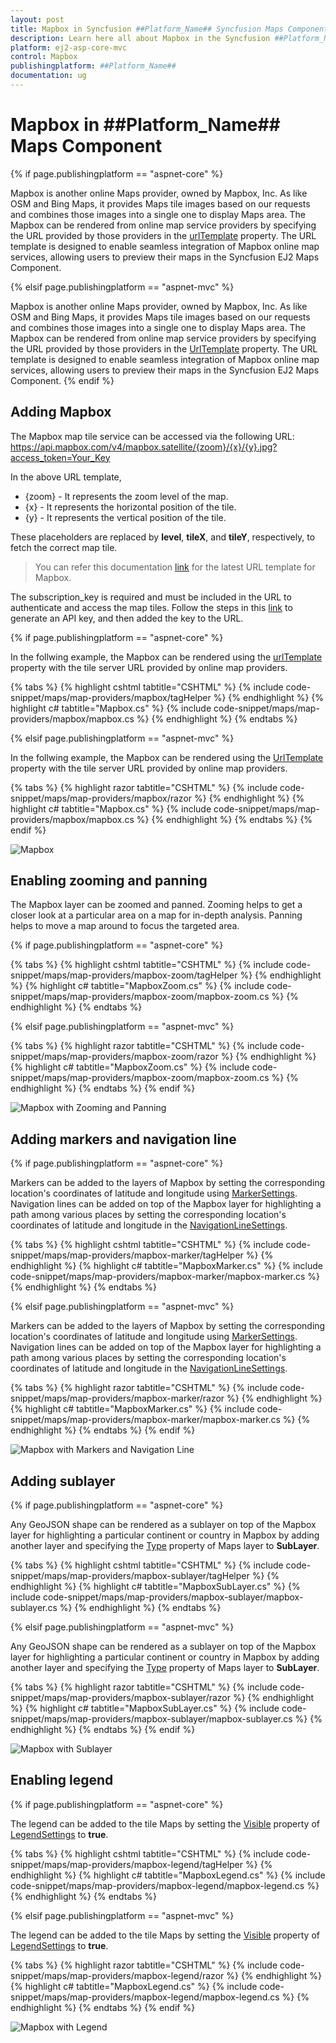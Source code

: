 ```yaml
---
layout: post
title: Mapbox in Syncfusion ##Platform_Name## Syncfusion Maps Component
description: Learn here all about Mapbox in the Syncfusion ##Platform_Name## Maps component and much more details.
platform: ej2-asp-core-mvc
control: Mapbox
publishingplatform: ##Platform_Name##
documentation: ug
---
```


# Mapbox in ##Platform_Name## Maps Component

{% if page.publishingplatform == "aspnet-core" %}

Mapbox is another online Maps provider, owned by Mapbox, Inc. As like OSM and Bing Maps, it provides Maps tile images based on our requests and combines those images into a single one to display Maps area. The Mapbox can be rendered from online map service providers by specifying the URL provided by those providers in the [urlTemplate](https://help.syncfusion.com/cr/aspnetcore-js2/Syncfusion.EJ2.Maps.MapsLayer.html#Syncfusion_EJ2_Maps_MapsLayer_UrlTemplate) property. The URL template is designed to enable seamless integration of Mapbox online map services, allowing users to preview their maps in the Syncfusion EJ2 Maps Component.

{% elsif page.publishingplatform == "aspnet-mvc" %}

Mapbox is another online Maps provider, owned by Mapbox, Inc. As like OSM and Bing Maps, it provides Maps tile images based on our requests and combines those images into a single one to display Maps area. The Mapbox can be rendered from online map service providers by specifying the URL provided by those providers in the [UrlTemplate](https://help.syncfusion.com/cr/aspnetmvc-js2/Syncfusion.EJ2.Maps.MapsLayer.html#Syncfusion_EJ2_Maps_MapsLayer_UrlTemplate) property. The URL template is designed to enable seamless integration of Mapbox online map services, allowing users to preview their maps in the Syncfusion EJ2 Maps Component.
{% endif %}

## Adding Mapbox

The Mapbox map tile service can be accessed via the following URL:
https://api.mapbox.com/v4/mapbox.satellite/{zoom}/{x}/{y}.jpg?access_token=Your_Key

In the above URL template,

* {zoom} - It represents the zoom level of the map.
* {x} - It represents the horizontal position of the tile.
* {y} - It represents the vertical position of the tile. 

These placeholders are replaced by **level**, **tileX**, and **tileY**, respectively, to fetch the correct map tile. 

>You can refer this documentation [link](https://docs.mapbox.com/api/maps/raster-tiles/) for the latest URL template for Mapbox.

The subscription_key is required and must be included in the URL to authenticate and access the map tiles. Follow the steps in this [link](https://docs.mapbox.com/help/dive-deeper/access-tokens/#creating-secret-access-tokens) to generate an API key, and then added the key to the URL.

{% if page.publishingplatform == "aspnet-core" %}

In the follwing example, the Mapbox can be rendered using the [urlTemplate](https://help.syncfusion.com/cr/aspnetcore-js2/Syncfusion.EJ2.Maps.MapsLayer.html#Syncfusion_EJ2_Maps_MapsLayer_UrlTemplate) property with the tile server URL provided by online map providers.

{% tabs %}
{% highlight cshtml tabtitle="CSHTML" %}
{% include code-snippet/maps/map-providers/mapbox/tagHelper %}
{% endhighlight %}
{% highlight c# tabtitle="Mapbox.cs" %}
{% include code-snippet/maps/map-providers/mapbox/mapbox.cs %}
{% endhighlight %}
{% endtabs %}

{% elsif page.publishingplatform == "aspnet-mvc" %}

In the follwing example, the Mapbox can be rendered using the [UrlTemplate](https://help.syncfusion.com/cr/aspnetmvc-js2/Syncfusion.EJ2.Maps.MapsLayer.html#Syncfusion_EJ2_Maps_MapsLayer_UrlTemplate) property with the tile server URL provided by online map providers.

{% tabs %}
{% highlight razor tabtitle="CSHTML" %}
{% include code-snippet/maps/map-providers/mapbox/razor %}
{% endhighlight %}
{% highlight c# tabtitle="Mapbox.cs" %}
{% include code-snippet/maps/map-providers/mapbox/mapbox.cs %}
{% endhighlight %}
{% endtabs %}
{% endif %}

![Mapbox](../images/MapProviders/Mapbox/mapbox.PNG)

## Enabling zooming and panning

The Mapbox layer can be zoomed and panned. Zooming helps to get a closer look at a particular area on a map for in-depth analysis. Panning helps to move a map around to focus the targeted area.

{% if page.publishingplatform == "aspnet-core" %}

{% tabs %}
{% highlight cshtml tabtitle="CSHTML" %}
{% include code-snippet/maps/map-providers/mapbox-zoom/tagHelper %}
{% endhighlight %}
{% highlight c# tabtitle="MapboxZoom.cs" %}
{% include code-snippet/maps/map-providers/mapbox-zoom/mapbox-zoom.cs %}
{% endhighlight %}
{% endtabs %}

{% elsif page.publishingplatform == "aspnet-mvc" %}

{% tabs %}
{% highlight razor tabtitle="CSHTML" %}
{% include code-snippet/maps/map-providers/mapbox-zoom/razor %}
{% endhighlight %}
{% highlight c# tabtitle="MapboxZoom.cs" %}
{% include code-snippet/maps/map-providers/mapbox-zoom/mapbox-zoom.cs %}
{% endhighlight %}
{% endtabs %}
{% endif %}

![Mapbox with Zooming and Panning](../images/MapProviders/Mapbox/mapbox-zooming.PNG)

## Adding markers and navigation line

{% if page.publishingplatform == "aspnet-core" %}

Markers can be added to the layers of Mapbox by setting the corresponding location's coordinates of latitude and longitude using [MarkerSettings](https://help.syncfusion.com/cr/aspnetcore-js2/Syncfusion.EJ2.Maps.MapsLayer.html#Syncfusion_EJ2_Maps_MapsLayer_MarkerSettings). Navigation lines can be added on top of the Mapbox layer for highlighting a path among various places by setting the corresponding location's coordinates of latitude and longitude in the [NavigationLineSettings](https://help.syncfusion.com/cr/aspnetcore-js2/Syncfusion.EJ2.Maps.MapsLayer.html#Syncfusion_EJ2_Maps_MapsLayer_NavigationLineSettings).

{% tabs %}
{% highlight cshtml tabtitle="CSHTML" %}
{% include code-snippet/maps/map-providers/mapbox-marker/tagHelper %}
{% endhighlight %}
{% highlight c# tabtitle="MapboxMarker.cs" %}
{% include code-snippet/maps/map-providers/mapbox-marker/mapbox-marker.cs %}
{% endhighlight %}
{% endtabs %}

{% elsif page.publishingplatform == "aspnet-mvc" %}

Markers can be added to the layers of Mapbox by setting the corresponding location's coordinates of latitude and longitude using [MarkerSettings](https://help.syncfusion.com/cr/aspnetmvc-js2/Syncfusion.EJ2.Maps.MapsLayer.html#Syncfusion_EJ2_Maps_MapsLayer_MarkerSettings). Navigation lines can be added on top of the Mapbox layer for highlighting a path among various places by setting the corresponding location's coordinates of latitude and longitude in the [NavigationLineSettings](https://help.syncfusion.com/cr/aspnetmvc-js2/Syncfusion.EJ2.Maps.MapsLayer.html#Syncfusion_EJ2_Maps_MapsLayer_NavigationLineSettings).

{% tabs %}
{% highlight razor tabtitle="CSHTML" %}
{% include code-snippet/maps/map-providers/mapbox-marker/razor %}
{% endhighlight %}
{% highlight c# tabtitle="MapboxMarker.cs" %}
{% include code-snippet/maps/map-providers/mapbox-marker/mapbox-marker.cs %}
{% endhighlight %}
{% endtabs %}
{% endif %}

![Mapbox with Markers and Navigation Line](../images/MapProviders/Mapbox/mapbox-marker-and-line.PNG)

## Adding sublayer

{% if page.publishingplatform == "aspnet-core" %}

Any GeoJSON shape can be rendered as a sublayer on top of the Mapbox layer for highlighting a particular continent or country in Mapbox by adding another layer and specifying the [Type](https://help.syncfusion.com/cr/aspnetcore-js2/Syncfusion.EJ2.Maps.MapsLayer.html#Syncfusion_EJ2_Maps_MapsLayer_Type) property of Maps layer to **SubLayer**.

{% tabs %}
{% highlight cshtml tabtitle="CSHTML" %}
{% include code-snippet/maps/map-providers/mapbox-sublayer/tagHelper %}
{% endhighlight %}
{% highlight c# tabtitle="MapboxSubLayer.cs" %}
{% include code-snippet/maps/map-providers/mapbox-sublayer/mapbox-sublayer.cs %}
{% endhighlight %}
{% endtabs %}

{% elsif page.publishingplatform == "aspnet-mvc" %}

Any GeoJSON shape can be rendered as a sublayer on top of the Mapbox layer for highlighting a particular continent or country in Mapbox by adding another layer and specifying the [Type](https://help.syncfusion.com/cr/aspnetmvc-js2/Syncfusion.EJ2.Maps.MapsLayer.html#Syncfusion_EJ2_Maps_MapsLayer_Type) property of Maps layer to **SubLayer**.

{% tabs %}
{% highlight razor tabtitle="CSHTML" %}
{% include code-snippet/maps/map-providers/mapbox-sublayer/razor %}
{% endhighlight %}
{% highlight c# tabtitle="MapboxSubLayer.cs" %}
{% include code-snippet/maps/map-providers/mapbox-sublayer/mapbox-sublayer.cs %}
{% endhighlight %}
{% endtabs %}
{% endif %}

![Mapbox with Sublayer](../images/MapProviders/Mapbox/mapbox-sublayer.PNG)

## Enabling legend

{% if page.publishingplatform == "aspnet-core" %}

The legend can be added to the tile Maps by setting the [Visible](https://help.syncfusion.com/cr/aspnetcore-js2/Syncfusion.EJ2.Maps.MapsLegendSettings.html#Syncfusion_EJ2_Maps_MapsLegendSettings_Visible) property of [LegendSettings](https://help.syncfusion.com/cr/aspnetcore-js2/Syncfusion.EJ2.Maps.Maps.html#Syncfusion_EJ2_Maps_Maps_LegendSettings) to **true**.

{% tabs %}
{% highlight cshtml tabtitle="CSHTML" %}
{% include code-snippet/maps/map-providers/mapbox-legend/tagHelper %}
{% endhighlight %}
{% highlight c# tabtitle="MapboxLegend.cs" %}
{% include code-snippet/maps/map-providers/mapbox-legend/mapbox-legend.cs %}
{% endhighlight %}
{% endtabs %}

{% elsif page.publishingplatform == "aspnet-mvc" %}

The legend can be added to the tile Maps by setting the [Visible](https://help.syncfusion.com/cr/aspnetmvc-js2/Syncfusion.EJ2.Maps.MapsLegendSettings.html#Syncfusion_EJ2_Maps_MapsLegendSettings_Visible) property of [LegendSettings](https://help.syncfusion.com/cr/aspnetmvc-js2/Syncfusion.EJ2.Maps.Maps.html#Syncfusion_EJ2_Maps_Maps_LegendSettings) to **true**.

{% tabs %}
{% highlight razor tabtitle="CSHTML" %}
{% include code-snippet/maps/map-providers/mapbox-legend/razor %}
{% endhighlight %}
{% highlight c# tabtitle="MapboxLegend.cs" %}
{% include code-snippet/maps/map-providers/mapbox-legend/mapbox-legend.cs %}
{% endhighlight %}
{% endtabs %}
{% endif %}

![Mapbox with Legend](../images/MapProviders/Mapbox/mapbox-legend.PNG)
